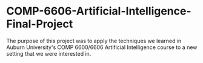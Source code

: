 # COMP-6606-Artificial-Intelligence-Final-Project
The purpose of this project was to apply the techniques we learned in Auburn University's COMP 6600/6606 Artificial Intelligence course to a new setting that we were interested in.
